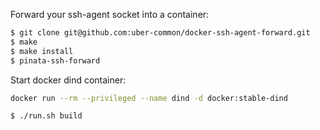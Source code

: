 Forward your ssh-agent socket into a container:

```bash
$ git clone git@github.com:uber-common/docker-ssh-agent-forward.git
$ make 
$ make install
$ pinata-ssh-forward
```

Start docker dind container:

```bash
docker run --rm --privileged --name dind -d docker:stable-dind
```

```bash
$ ./run.sh build
```
